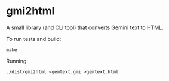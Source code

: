 # gmi2html

A small library (and CLI tool) that converts Gemini text to HTML.

To run tests and build:

```shell
make
```

Running:

```shell
./dist/gmi2html <gemtext.gmi >gemtext.html
```